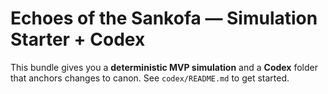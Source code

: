 
# Echoes of the Sankofa — Simulation Starter + Codex

This bundle gives you a **deterministic MVP simulation** and a **Codex** folder that anchors changes to canon.
See `codex/README.md` to get started.
